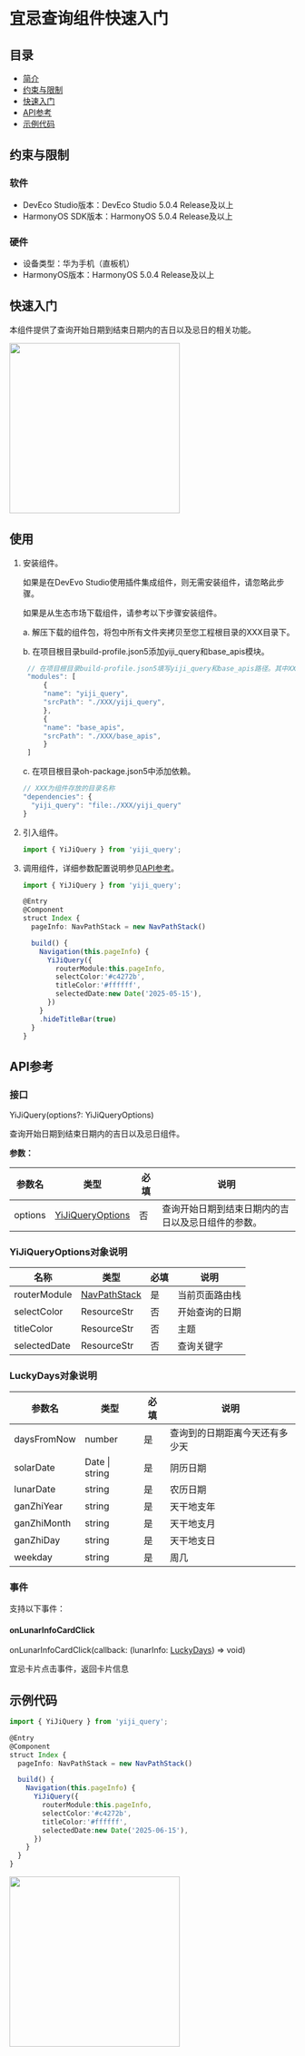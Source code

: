 # 宜忌查询组件快速入门

## 目录

- [简介](#简介)
- [约束与限制](#约束与限制)
- [快速入门](#快速入门)
- [API参考](#API参考)
- [示例代码](#示例代码)

## 约束与限制
### 软件

* DevEco Studio版本：DevEco Studio 5.0.4 Release及以上
* HarmonyOS SDK版本：HarmonyOS 5.0.4 Release及以上

### 硬件

* 设备类型：华为手机（直板机）
* HarmonyOS版本：HarmonyOS 5.0.4 Release及以上

## 快速入门

本组件提供了查询开始日期到结束日期内的吉日以及忌日的相关功能。

<img src="./screenshot/YiJiDayQuery_3.png" width="300">

## 使用

1. 安装组件。

   如果是在DevEvo Studio使用插件集成组件，则无需安装组件，请忽略此步骤。

   如果是从生态市场下载组件，请参考以下步骤安装组件。

   a. 解压下载的组件包，将包中所有文件夹拷贝至您工程根目录的XXX目录下。

   b. 在项目根目录build-profile.json5添加yiji_query和base_apis模块。

   ```typescript
    // 在项目根目录build-profile.json5填写yiji_query和base_apis路径。其中XXX为组件存放的目录名
    "modules": [
        {
        "name": "yiji_query",
        "srcPath": "./XXX/yiji_query",
        },
        {
        "name": "base_apis",
        "srcPath": "./XXX/base_apis",
        }
    ]
    ```
   c. 在项目根目录oh-package.json5中添加依赖。
    ```typescript
    // XXX为组件存放的目录名称
    "dependencies": {
      "yiji_query": "file:./XXX/yiji_query"
    }
   ```

2. 引入组件。

   ```typescript
   import { YiJiQuery } from 'yiji_query';
   ```

3. 调用组件，详细参数配置说明参见[API参考](#API参考)。

   ```typescript
   import { YiJiQuery } from 'yiji_query';
   
   @Entry
   @Component
   struct Index {
     pageInfo: NavPathStack = new NavPathStack()
   
     build() {
       Navigation(this.pageInfo) {
         YiJiQuery({
           routerModule:this.pageInfo,
           selectColor:'#c4272b',
           titleColor:'#ffffff',
           selectedDate:new Date('2025-05-15'),
         })
       }
       .hideTitleBar(true) 
     }
   }
   ```

## API参考

### 接口

YiJiQuery(options?: YiJiQueryOptions)

查询开始日期到结束日期内的吉日以及忌日组件。

**参数：**

| 参数名  | 类型                                          | 必填 | 说明                                               |
| ------- | --------------------------------------------- | ---- | -------------------------------------------------- |
| options | [YiJiQueryOptions](#YiJiQueryOptions对象说明) | 否   | 查询开始日期到结束日期内的吉日以及忌日组件的参数。 |

### YiJiQueryOptions对象说明

| 名称         | 类型                                                         | 必填 | 说明      |
| ------------ | ------------------------------------------------------------ |----|---------|
| routerModule | [NavPathStack](https://developer.huawei.com/consumer/cn/doc/harmonyos-references/ts-basic-components-navigation#navpathstack10) | 是  | 当前页面路由栈 |
| selectColor  | ResourceStr                                                  | 否  | 开始查询的日期 |
| titleColor   | ResourceStr                                                  | 否  | 主题      |
| selectedDate | ResourceStr                                                  | 否  | 查询关键字   |

### LuckyDays对象说明

| 参数名      | 类型           | 必填 | 说明                           |
| ----------- | -------------- | ---- | ------------------------------ |
| daysFromNow | number         | 是   | 查询到的日期距离今天还有多少天 |
| solarDate   | Date \| string | 是   | 阴历日期                       |
| lunarDate   | string         | 是   | 农历日期                       |
| ganZhiYear  | string         | 是   | 天干地支年                     |
| ganZhiMonth | string         | 是   | 天干地支月                     |
| ganZhiDay   | string         | 是   | 天干地支日                     |
| weekday     | string         | 是   | 周几                           |

### 事件

支持以下事件：

#### onLunarInfoCardClick

onLunarInfoCardClick(callback: (lunarInfo: [LuckyDays](#LuckyDays对象说明)) => void)

宜忌卡片点击事件，返回卡片信息

## 示例代码

   ```typescript
   import { YiJiQuery } from 'yiji_query';
   
   @Entry
   @Component
   struct Index {
     pageInfo: NavPathStack = new NavPathStack()
   
     build() {
       Navigation(this.pageInfo) {
         YiJiQuery({
           routerModule:this.pageInfo,
           selectColor:'#c4272b',
           titleColor:'#ffffff',
           selectedDate:new Date('2025-06-15'),
         })
       }
     }
   }
   ```

<img src="./screenshot/YiJiDayQuery_3.png" width="300">